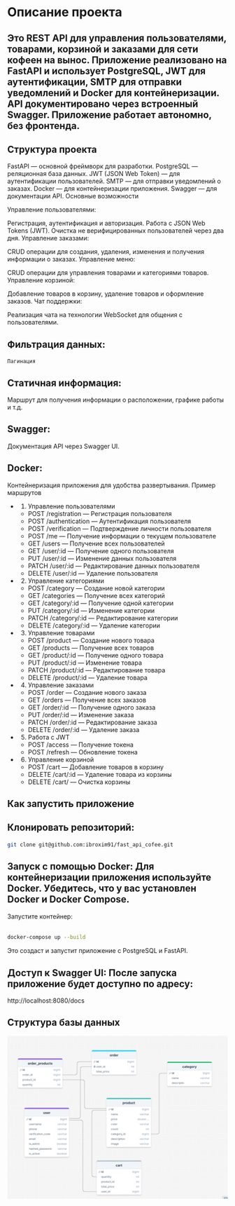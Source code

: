 # Описание проекта
## Это REST API для управления пользователями, товарами, корзиной и заказами для сети кофеен на вынос. Приложение реализовано на FastAPI и использует PostgreSQL, JWT для аутентификации, SMTP для отправки уведомлений и Docker для контейнеризации. API документировано через встроенный Swagger. Приложение работает автономно, без фронтенда.

## Структура проекта
FastAPI — основной фреймворк для разработки.
PostgreSQL — реляционная база данных.
JWT (JSON Web Token) — для аутентификации пользователей.
SMTP — для отправки уведомлений о заказах.
Docker — для контейнеризации приложения.
Swagger — для документации API.
Основные возможности


Управление пользователями:

Регистрация, аутентификация и авторизация.
Работа с JSON Web Tokens (JWT).
Очистка не верифицированных пользователей через два дня.
Управление заказами:

CRUD операции для создания, удаления, изменения и получения информации о заказах.
Управление меню:

CRUD операции для управления товарами и категориями товаров.
Управление корзиной:

Добавление товаров в корзину, удаление товаров и оформление заказов.
Чат поддержки:

Реализация чата на технологии WebSocket для общения с пользователями.

## Фильтрация данных:
    Пагинация

## Статичная информация:

Маршрут для получения информации о расположении, графике работы и т.д.


    
## Swagger:

Документация API через Swagger UI.


## Docker:

Контейнеризация приложения для удобства развертывания.
Пример маршрутов
- 1. Управление пользователями
    - POST /registration — Регистрация пользователя
    - POST /authentication — Аутентификация пользователя
    - POST /verification — Подтверждение личности пользователя
    - POST /me — Получение информации о текущем пользователе
    - GET /users — Получение всех пользователей
    - GET /user/:id — Получение одного пользователя
    - PUT /user/:id — Изменение данных пользователя
    - PATCH /user/:id — Редактирование данных пользователя
    - DELETE /user/:id — Удаление пользователя
- 2. Управление категориями
    - POST /category — Создание новой категории
    - GET /categories — Получение всех категорий
    - GET /category/:id — Получение одной категории
    - PUT /category/:id — Изменение категории
    - PATCH /category/:id — Редактирование категории
    - DELETE /category/:id — Удаление категории
- 3. Управление товарами
    - POST /product — Создание нового товара
    - GET /products — Получение всех товаров
    - GET /product/:id — Получение одного товара
    - PUT /product/:id — Изменение товара
    - PATCH /product/:id — Редактирование товара
    - DELETE /product/:id — Удаление товара
- 4. Управление заказами
    - POST /order — Создание нового заказа
    - GET /orders — Получение всех заказов
    - GET /order/:id — Получение одного заказа
    - PUT /order/:id — Изменение заказа
    - PATCH /order/:id — Редактирование заказа
    - DELETE /order/:id — Удаление заказа
- 5. Работа с JWT
    - POST /access — Получение токена
    - POST /refresh — Обновление токена
- 6. Управление корзиной
    - POST /cart — Добавление товаров в корзину
    - DELETE /cart/:id — Удаление товара из корзины
    - DELETE /cart/ — Очистка корзины


## Как запустить приложение
## Клонировать репозиторий:
``` bash
git clone git@github.com:ibroxim91/fast_api_cofee.git
```

## Запуск с помощью Docker: Для контейнеризации приложения используйте Docker. Убедитесь, что у вас установлен Docker и Docker Compose.

Запустите контейнер:

```bash

docker-compose up --build
```
Это создаст и запустит приложение с PostgreSQL и FastAPI.


## Доступ к Swagger UI: После запуска приложение будет доступно по адресу:

http://localhost:8080/docs


## Структура базы данных
![Sxema](db_schema.png)

